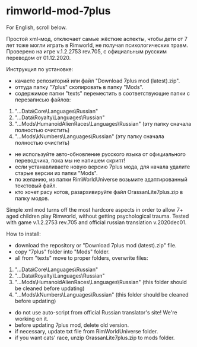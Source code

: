 # rimworld-mod-7plus

For English, scroll below.

Простой xml-мод, отключает самые жёсткие аспекты, чтобы дети от 7 лет тоже могли играть в Rimworld, не получая психологических травм. Проверено на игре v.1.2.2753 rev.705, с официальным русским переводом от 01.12.2020.

Инструкция по установке: 

- качаете репозиторий или файл "Download 7plus mod (latest).zip".
- оттуда папку "7plus" скопировать в папку "Mods".
- содержимое папки "texts" переместить в соответствующие папки с перезаписью файлов:
1. "...Data\Core\Languages\Russian\"
2. "...Data\Royalty\Languages\Russian\"
3. "...Mods\HumanoidAlienRaces\Languages\Russian" (эту папку сначала полностью очистить)
4. "...Mods\kNumbers\Languages\Russian" (эту папку сначала полностью очистить)
- не используйте авто-обновление русского языка от официального переводчика, пока мы не напишем скрипт!
- если устанавливаете новую версию 7plus мода, для начала удалите старые версии из папки "Mods".
- по желанию, из папки RimWorldUniverse возьмите адаптированный текстовый файл.
- кто хочет расу котов, разархивируйте файл OrassanLite7plus.zip в папку модов.

Simple xml mod turns off the most hardcore aspects in order to allow 7+ aged children play Rimworld, without getting psychological trauma. Tested with game v.1.2.2753 rev.705 and official russian translation v.2020dec01.

How to install:
- download the repository or "Download 7plus mod (latest).zip" file.
- copy "7plus" folder into "Mods" folder.
- all from "texts" move to proper folders, overwrite files:
1. "...Data\Core\Languages\Russian\"
2. "...Data\Royalty\Languages\Russian\"
3. "...Mods\HumanoidAlienRaces\Languages\Russian" (this folder should be cleaned before updating)
4. "...Mods\kNumbers\Languages\Russian" (this folder should be cleaned before updating)
- do not use auto-script from official Russian translator's site! We're working on it.
- before updating 7plus mod, delete old version.
- if necessary, update txt file from RimWorldUniverse folder.
- if you want cats' race, unzip OrassanLite7plus.zip to mods folder.
